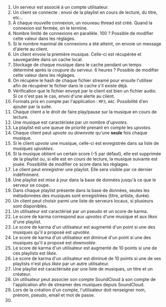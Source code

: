 1. Un serveur est associé à un compte utilisateur.
2. Un client se connecte : envoi de la playlist en cours de lecture, du titre, etc...
3. À chaque nouvelle connexion, un nouveau thread est créé. Quand la connexion est fermée, on le termine.
4. Nombre limité de connexions en parallèle. 100 ? Possible de modifier cette valeur dans les réglages.
5. Si le nombre maximal de connexions a été atteint, on envoie un message d'alerte au client.
6. Un client envoie la première musique. Celle-ci est récupérée et sauvegardée dans un cache local.
7. Stockage de chaque musique dans le cache pendant un temps déterminé après la coupure du serveur. 6 heures ? Possible de modifier cette valeur dans les réglages.
8. On récupère le hash de chaque fichier streamé pour ensuite l'utiliser afin de récupérer le fichier dans le cache s'il existe déjà.
9. Vérification que le fichier envoyé par le client est bien un fichier audio. Si ce n'est pas le cas, envoi d'une alerte au client.
10. Formats pris en compte par l'application : `MP3`, `AAC`. Possibilité d'en ajouter par la suite.
11. Chaque client a le droit de faire play/pause sur la musique en cours de lecture.
12. Une musique est caractérisée par un nombre d'*upvotes*.
13. La playlist est une queue de priorité prenant en compte les *upvotes*.
14. Chaque client peut *upvote* ou *downvote* qu'une **seule** fois chaque musique.
15. Si le client *upvote* une musique, celle-ci est enregistrée dans sa liste de musiques *upvotées*.
16. Si la musique obtient un certain score (-5 par défaut), elle est supprimée de la playlist ou, si elle est en cours de lecture, la musique suivante est jouée. Possibilité de modifier ce score dans les réglages.
17. Le client peut enregistrer une playlist. Elle sera visible par ce dernier indéfiniment.
18. Une playlist est mise à jour dans la base de données jusqu'à ce que le serveur se coupe.
19. Dans chaque playlist présente dans la base de données, seules les métadonnées des musiques sont enregistrées (titre, artiste, durée).
20. Un client peut choisir parmi une liste de serveurs locaux, si plusieurs sont disponibles.
21. Un utilisateur est caractérisé par un pseudo et un score de karma.
22. Le score de karma correspond aux *upvotes* d'une musique et aux *likes* d'une playlist.
23. Le score de karma d'un utilisateur est augmenté d'un point si une des musiques qu'il a proposé est *upvotée*.
24. Le score de karma d'un utilisateur est diminué d'un point si une des musiques qu'il a proposé est *downvotée*.
25. Le score de karma d'un utilisateur est augmenté de 10 points si une de ces playlists est *likée*.
26. Le score de karma d'un utilisateur est diminué de 10 points si une de ses playlists n'est plus *likée* par un autre utilisateur.
27. Une playlist est caractérisée par une liste de musiques, un titre et un créateur.
28. Un utilisateur peut associer son compte SoundCloud à son compte de l'application afin de streamer des musiques depuis SoundCloud.
29. Lors de la création d'un compte, l'utilisateur doit renseigner nom, prénom, pseudo, email et mot de passe.
30.
